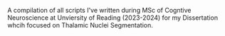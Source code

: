 A compilation of all scripts I've written during MSc of Cogntive Neuroscience at Unviersity of Reading (2023-2024) for my Dissertation whcih focused on Thalamic Nuclei Segmentation.
